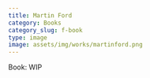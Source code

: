 ```yaml
---
title: Martin Ford
category: Books
category_slug: f-book
type: image
image: assets/img/works/martinford.png
---
```


Book: WIP